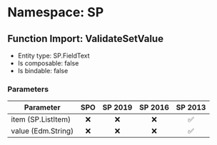# Namespace: SP

## Function Import: ValidateSetValue

- Entity type: SP.FieldText
- Is composable: false
- Is bindable: false

### Parameters

Parameter | SPO | SP 2019 | SP 2016 | SP 2013
----------|:---:|:-------:|:-------:|:-------:
item (SP.ListItem) | ❌ | ❌ | ❌ | ✅
value (Edm.String) | ❌ | ❌ | ❌ | ✅